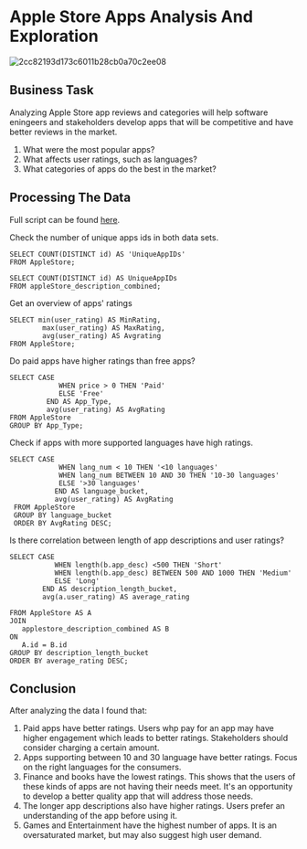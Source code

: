 # Apple Store Apps Analysis And Exploration
 ![2cc82193d173c6011b28cb0a70c2ee08](https://github.com/jennttraan/Apple_Store_App_Review/assets/144400508/d72ac93a-3293-46cf-883e-8d907ce865a1)


## Business Task

Analyzing Apple Store app reviews and categories will help software eningeers and stakeholders develop apps that will be competitive and have better reviews in the market. 
1. What were the most popular apps?
2. What affects user ratings, such as languages?
3. What categories of apps do the best in the market?


## Processing The Data

Full script can be found [here](https://github.com/jennttraan/Apple_Store_App_Review/blob/main/App_Store_SQL.sql).

Check the number of unique apps ids in both data sets. 
```
SELECT COUNT(DISTINCT id) AS 'UniqueAppIDs'
FROM AppleStore;

SELECT COUNT(DISTINCT id) AS UniqueAppIDs 
FROM appleStore_description_combined;
```

Get an overview of apps' ratings

```
SELECT min(user_rating) AS MinRating,
		max(user_rating) AS MaxRating,
        avg(user_rating) AS Avgrating
FROM AppleStore;
```

Do paid apps have higher ratings than free apps?

```
SELECT CASE
			WHEN price > 0 THEN 'Paid'
            ELSE 'Free'
         END AS App_Type,
         avg(user_rating) AS AvgRating
FROM AppleStore
GROUP BY App_Type;
```

Check if apps with more supported languages have high ratings.

```
SELECT CASE
			WHEN lang_num < 10 THEN '<10 languages'
            WHEN lang_num BETWEEN 10 AND 30 THEN '10-30 languages'
            ELSE '>30 languages'
           END AS language_bucket,
           avg(user_rating) AS AvgRating
 FROM AppleStore
 GROUP BY language_bucket
 ORDER BY AvgRating DESC;
 ```
Is there correlation between length of app descriptions and user ratings?

 ```
 SELECT CASE
 			WHEN length(b.app_desc) <500 THEN 'Short'
            WHEN length(b.app_desc) BETWEEN 500 AND 1000 THEN 'Medium'
            ELSE 'Long'
         END AS description_length_bucket,
         avg(a.user_rating) AS average_rating
 
 FROM AppleStore AS A
 JOIN
 	applestore_description_combined AS B
ON 
	A.id = B.id
GROUP BY description_length_bucket
 ORDER BY average_rating DESC;
```

## Conclusion

After analyzing the data I found that:
<br>
1. Paid apps have better ratings. Users whp pay for an app may have higher engagement which leads to better ratings. Stakeholders should consider charging a certain amount.  
2. Apps supporting between 10 and 30 language have better ratings. Focus on the right languages for the consumers.
3. Finance and books have the lowest ratings. This shows that the users of these kinds of apps are not having their needs meet. It's an opportunity to develop a better quality app that will  address those needs.
4. The longer app descriptions also have higher ratings. Users prefer an understanding of the app before using it.
5. Games and Entertainment have the highest number of apps. It is an oversaturated market, but may also suggest high user demand. 
